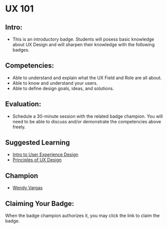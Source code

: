 # UX 101

## Intro:

* This is an introductory badge. Students will posess basic knowledge about UX Design and will sharpen their knowledge with the following badges.

## Competencies:
* Able to understand and explain what the UX Field and Role are all about.
* Able to know and understand your users.
* Able to define design goals, ideas, and solutions.

## Evaluation:
* Schedule a 30-minute session with the related badge champion. You will need to be able to discuss and/or demonstrate the competencies above freely.

## Suggested Learning
* [Intro to User Experience Design](https://courses.springboard.com/p/getting-started-with-user-experience-design)
* [Principles of UX Design](http://get.invisionapp.com/chapter-1-of-9-principles-of-ux-design)

## Champion

* [Wendy Vargas](mailto:wendy.vargas@acklenavenue.com)

## Claiming Your Badge:
When the badge champion authorizes it, you may click the link to claim the badge.
